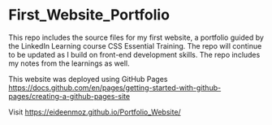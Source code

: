 # First_Website_Portfolio
 This repo includes the source files for my first website, a portfolio guided by the LinkedIn Learning course CSS Essential Training. The repo will continue to be updated as I build on front-end development skills. The repo includes my notes from the learnings as well. 

This website was deployed using GitHub Pages https://docs.github.com/en/pages/getting-started-with-github-pages/creating-a-github-pages-site

Visit https://eideenmoz.github.io/Portfolio_Website/ 
